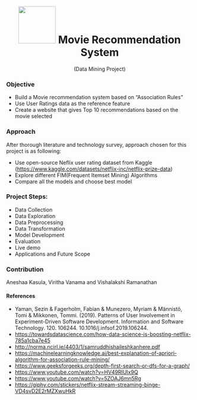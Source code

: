 <h1 align="center"><img src="https://media.giphy.com/media/VD4svD2E2rMZXwuHkR/giphy.gif" width="100"/> Movie Recommendation System</h1> 
<p align="center">(Data Mining Project)</p>

### Objective
- Build a Movie recommendation system based on “Association Rules”
- Use User Ratings data as the reference feature
- Create a website that gives Top 10 recommendations based on the movie selected

### Approach
After thorough literature and technology survey, approach chosen for this project is as following:
- Use open-source Neflix user rating dataset from Kaggle (https://www.kaggle.com/datasets/netflix-inc/netflix-prize-data)
- Explore different FIM(Frequent Itemset Mining) Algorithms 
- Compare all the models and choose best model

### Project Steps:
- Data Collection
- Data Exploration
- Data Preprocessing
- Data Transformation 
- Model Development 
- Evaluation 
- Live demo
- Applications and Future Scope

### Contribution 
Aneshaa Kasula, Viritha Vanama and Vishalakshi Ramanathan

#### References
- Yaman, Sezin & Fagerholm, Fabian & Munezero, Myriam & Männistö, Tomi & Mikkonen, Tommi. (2019). Patterns of User Involvement in Experiment-Driven Software Development. Information and Software Technology. 120. 106244. 10.1016/j.infsof.2019.106244.  
- https://towardsdatascience.com/how-data-science-is-boosting-netflix-785a1cba7e45
- http://norma.ncirl.ie/4403/1/samruddhishaileshkanhere.pdf
- https://machinelearningknowledge.ai/best-explanation-of-apriori-algorithm-for-association-rule-mining/
- https://www.geeksforgeeks.org/depth-first-search-or-dfs-for-a-graph/ 
- https://www.youtube.com/watch?v=HV49RIUIx9Q 
- https://www.youtube.com/watch?v=5ZOAJ6mn5Rg
- https://giphy.com/stickers/netflix-stream-streaming-binge-VD4svD2E2rMZXwuHkR
